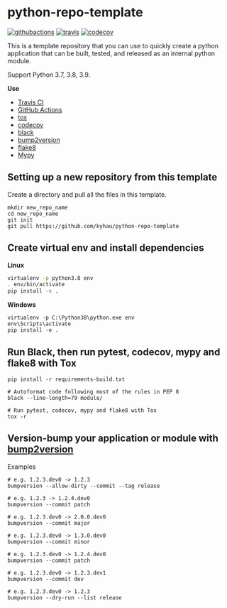 # python-repo-template

[![githubactions](https://github.com/actions/typescript-action/workflows/build-test/badge.svg)](https://github.com/actions/typescript-action/actions)
[![travis](https://travis-ci.org/kyhau/python-repo-template.svg?branch=master)](https://travis-ci.org/kyhau/python-repo-template)
[![codecov](https://codecov.io/gh/kyhau/python-repo-template/branch/master/graph/badge.svg)](https://codecov.io/gh/kyhau/python-repo-template)


This is a template repository that you can use to quickly create a python application that can be built, tested, and
released as an internal python module.

Support Python 3.7, 3.8, 3.9.

**Use**

- [Travis CI](https://travis-ci.org/)
- [GitHub Actions](https://github.com/actions)
- [tox](https://tox.readthedocs.io/en/latest/)
- [codecov](https://codecov.io/) 
- [black](https://github.com/psf/black)
- [bump2version](https://github.com/c4urself/bump2version)
- [flake8](https://gitlab.com/pycqa/flake8)
- [Mypy](https://github.com/python/mypy)

## Setting up a new repository from this template

Create a directory and pull all the files in this template.

```
mkdir new_repo_name
cd new_repo_name
git init
git pull https://github.com/kyhau/python-repo-template
```

## Create virtual env and install dependencies 

**Linux**

```bash
virtualenv -p python3.8 env
. env/bin/activate
pip install -e .
```

**Windows**
```
virtualenv -p C:\Python38\python.exe env
env\Scripts\activate
pip install -e .
```

## Run Black, then run pytest, codecov, mypy and flake8 with Tox

```
pip install -r requirements-build.txt

# Autoformat code following most of the rules in PEP 8
black --line-length=79 module/

# Run pytest, codecov, mypy and flake8 with Tox
tox -r
```


## Version-bump your application or module with [bump2version](https://github.com/c4urself/bump2version)

Examples

    # e.g. 1.2.3.dev0 -> 1.2.3
    bumpversion --allow-dirty --commit --tag release

    # e.g. 1.2.3 -> 1.2.4.dev0
    bumpversion --commit patch

    # e.g. 1.2.3.dev0 -> 2.0.0.dev0
    bumpversion --commit major

    # e.g. 1.2.3.dev0 -> 1.3.0.dev0
    bumpversion --commit minor
    
    # e.g. 1.2.3.dev0 -> 1.2.4.dev0
    bumpversion --commit patch

    # e.g. 1.2.3.dev0 -> 1.2.3.dev1
    bumpversion --commit dev

    # e.g. 1.2.3.dev0 -> 1.2.3
    bumpversion --dry-run --list release